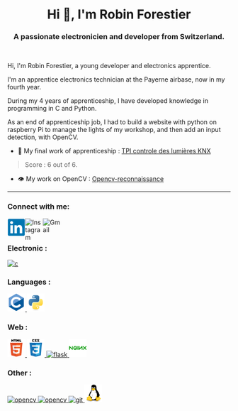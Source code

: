 <h1 align="center">Hi 👋, I'm Robin Forestier</h1>
<h3 align="center">A passionate electronicien and developer from Switzerland.</h3>

</br>

Hi, I'm Robin Forestier, a young developer and electronics apprentice. 

I'm an apprentice electronics technician at the Payerne airbase, now in my fourth year.

During my 4 years of apprenticeship, I have developed knowledge in programming in C and Python. 

As an end of apprenticeship job, I had to build a website with python on raspberry Pi to manage the lights of my workshop, and then add an input detection, with OpenCV.

- 🔭 My final work of apprenticeship : [TPI controle des lumières KNX](https://github.com/Forestierr/TPI-Controle-lumieres-knx)
> Score : 6 out of 6.

- 👁️ My work on OpenCV : [Opencv-reconnaissance](https://github.com/Forestierr/Opencv-reconnaissance)

___

<h3 align="left">Connect with me:</h3>
<p align="center">
  <a href="https://linkedin.com/in/robin-forestier-8085a8230" target="blank">
    <img align="left" alt="LinkdeIN" width="40" src="https://raw.githubusercontent.com/devicons/devicon/master/icons/linkedin/linkedin-original.svg" />
  </a>
  <p>                    </p>
  <a href="https://instagram.com/rob1forest" target="blank">
    <img align="left" alt="Instagram" width="40" src="https://cdn.jsdelivr.net/npm/simple-icons@v3/icons/instagram.svg" />
  </a>
  <p>                    </p>
  <a target="_blank" href="mailto:robinforestier1407@gmail.com">
    <img align="left" alt="Gmail" width="40" src="https://cdn.jsdelivr.net/npm/simple-icons@v3/icons/gmail.svg" />  
  </a>  
</p>

</br>
</br>


<h3 align="left"> Electronic :</h3>
<p align="left"> 

  <a href="https://www.kicad.org" target="_blank" rel="noreferrer"> 
    <img src="https://avatars.githubusercontent.com/u/3374914?s=200&v=4" alt="c" width="40" height="40"/> 
  </a>
  
</p>


<h3 align="left">Languages :</h3>
<p align="left"> 
  <a href="https://www.cprogramming.com/" target="_blank" rel="noreferrer"> 
    <img src="https://raw.githubusercontent.com/devicons/devicon/master/icons/c/c-original.svg" alt="c" width="40" height="40"/> 
  </a> 
  <a href="https://www.python.org" target="_blank" rel="noreferrer"> 
    <img src="https://raw.githubusercontent.com/devicons/devicon/master/icons/python/python-original.svg" alt="python" width="40" height="40"/> 
  </a>
</p>
  
  
<h3 align="left">Web :</h3>
<p align="left">
  
  <a href="https://www.w3.org/html/" target="_blank" rel="noreferrer"> 
    <img src="https://raw.githubusercontent.com/devicons/devicon/master/icons/html5/html5-original-wordmark.svg" alt="html5" width="40" height="40"/> 
  </a>
  <a href="https://www.w3schools.com/css/" target="_blank" rel="noreferrer"> 
    <img src="https://raw.githubusercontent.com/devicons/devicon/master/icons/css3/css3-original-wordmark.svg" alt="css3" width="40" height="40"/> 
  </a> 
  <a href="https://flask.palletsprojects.com/" target="_blank" rel="noreferrer"> 
    <img src="https://www.vectorlogo.zone/logos/pocoo_flask/pocoo_flask-icon.svg" alt="flask" width="40" height="40"/> 
  </a> 
  <a href="https://www.nginx.com" target="_blank" rel="noreferrer"> 
    <img src="https://raw.githubusercontent.com/devicons/devicon/master/icons/nginx/nginx-original.svg" alt="nginx" width="40" height="40"/> 
  </a> 
</p>
 
 
<h3 align="left">Other :</h3>
<p align="left">

  <a href="https://opencv.org/" target="_blank" rel="noreferrer">
    <img src="https://www.vectorlogo.zone/logos/opencv/opencv-icon.svg" alt="opencv" width="40" height="40"/> 
  </a> 

  <a href="https://numpy.org/" target="_blank" rel="noreferrer">
    <img src="https://cdn.jsdelivr.net/gh/devicons/devicon/icons/numpy/numpy-original.svg" alt="opencv" width="40" height="40"/> 
  </a> 

  <a href="https://git-scm.com/" target="_blank" rel="noreferrer"> 
    <img src="https://www.vectorlogo.zone/logos/git-scm/git-scm-icon.svg" alt="git" width="40" height="40"/> 
  </a> 

  <a href="https://www.linux.org/" target="_blank" rel="noreferrer"> 
    <img src="https://raw.githubusercontent.com/devicons/devicon/master/icons/linux/linux-original.svg" alt="linux" width="40" height="40"/> 
  </a> 

</p>
